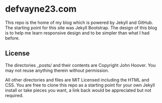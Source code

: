 # defvayne23.com

This repo is the home of my blog which is powered by Jekyll and GitHub. The starting point for this site was Jekyll Bootstrap. The design of this blog is to help me learn responsive design and to be simpler than what I had before.

## License

The directories _posts/ and their contents are Copyright John Hoover. You may not reuse anything therein without permission.

All other directories and files are MIT Licensed including the HTML and CSS. You are free to clone this repo as a starting point for your own Jekyll install or take pieces you want, a link back would be appreciated but not required.
